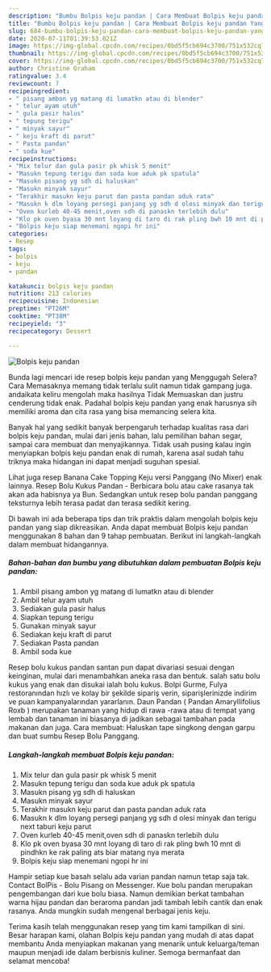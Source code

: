 ```yaml
---
description: "Bumbu Bolpis keju pandan | Cara Membuat Bolpis keju pandan Yang Lezat"
title: "Bumbu Bolpis keju pandan | Cara Membuat Bolpis keju pandan Yang Lezat"
slug: 684-bumbu-bolpis-keju-pandan-cara-membuat-bolpis-keju-pandan-yang-lezat
date: 2020-07-11T01:39:53.021Z
image: https://img-global.cpcdn.com/recipes/0bd5f5cb694c3700/751x532cq70/bolpis-keju-pandan-foto-resep-utama.jpg
thumbnail: https://img-global.cpcdn.com/recipes/0bd5f5cb694c3700/751x532cq70/bolpis-keju-pandan-foto-resep-utama.jpg
cover: https://img-global.cpcdn.com/recipes/0bd5f5cb694c3700/751x532cq70/bolpis-keju-pandan-foto-resep-utama.jpg
author: Christine Graham
ratingvalue: 3.4
reviewcount: 7
recipeingredient:
- " pisang ambon yg matang di lumatkn atau di blender"
- " telur ayam utuh"
- " gula pasir halus"
- " tepung terigu"
- " minyak sayur"
- " keju kraft di parut"
- " Pasta pandan"
- " soda kue"
recipeinstructions:
- "Mix telur dan gula pasir pk whisk 5 menit"
- "Masukn tepung terigu dan soda kue aduk pk spatula"
- "Masukn pisang yg sdh di haluskan"
- "Masukn minyak sayur"
- "Terakhir masukn keju parut dan pasta pandan aduk rata"
- "Masukn k dlm loyang persegi panjang yg sdh d olesi minyak dan terigu next taburi keju parut"
- "Oven kurleb 40-45 menit,oven sdh di panaskn terlebih dulu"
- "Klo pk oven byasa 30 mnt loyang di taro di rak pling bwh 10 mnt di pindhkn ke rak paling ats biar matang nya merata"
- "Bolpis keju siap menemani ngopi hr ini"
categories:
- Resep
tags:
- bolpis
- keju
- pandan

katakunci: bolpis keju pandan 
nutrition: 213 calories
recipecuisine: Indonesian
preptime: "PT26M"
cooktime: "PT38M"
recipeyield: "3"
recipecategory: Dessert

---
```



![Bolpis keju pandan](https://img-global.cpcdn.com/recipes/0bd5f5cb694c3700/751x532cq70/bolpis-keju-pandan-foto-resep-utama.jpg)

Bunda lagi mencari ide resep bolpis keju pandan yang Menggugah Selera? Cara Memasaknya memang tidak terlalu sulit namun tidak gampang juga. andaikata keliru mengolah maka hasilnya Tidak Memuaskan dan justru cenderung tidak enak. Padahal bolpis keju pandan yang enak harusnya sih memiliki aroma dan cita rasa yang bisa memancing selera kita.

Banyak hal yang sedikit banyak berpengaruh terhadap kualitas rasa dari bolpis keju pandan, mulai dari jenis bahan, lalu pemilihan bahan segar, sampai cara membuat dan menyajikannya. Tidak usah pusing kalau ingin menyiapkan bolpis keju pandan enak di rumah, karena asal sudah tahu triknya maka hidangan ini dapat menjadi suguhan spesial.

Lihat juga resep Banana Cake Topping Keju versi Panggang (No Mixer) enak lainnya. Resep Bolu Kukus Pandan - Berbicara bolu atau cake rasanya tak akan ada habisnya ya Bun. Sedangkan untuk resep bolu pandan panggang teksturnya lebih terasa padat dan terasa sedikit kering.


Di bawah ini ada beberapa tips dan trik praktis dalam mengolah bolpis keju pandan yang siap dikreasikan. Anda dapat membuat Bolpis keju pandan menggunakan 8 bahan dan 9 tahap pembuatan. Berikut ini langkah-langkah dalam membuat hidangannya.

<!--inarticleads1-->

##### Bahan-bahan dan bumbu yang dibutuhkan dalam pembuatan Bolpis keju pandan:

1. Ambil  pisang ambon yg matang di lumatkn atau di blender
1. Ambil  telur ayam utuh
1. Sediakan  gula pasir halus
1. Siapkan  tepung terigu
1. Gunakan  minyak sayur
1. Sediakan  keju kraft di parut
1. Sediakan  Pasta pandan
1. Ambil  soda kue


Resep bolu kukus pandan santan pun dapat divariasi sesuai dengan keinginan, mulai dari menambahkan aneka rasa dan bentuk. salah satu bolu kukus yang enak dan disukai ialah bolu kukus. Bolpi Gurme, Fulya restoranından hızlı ve kolay bir şekilde sipariş verin, siparişlerinizde indirim ve puan kampanyalarından yararlanın. Daun Pandan ( Pandan Amaryllifolius Roxb ) merupakan tanaman yang hidup di rawa -rawa atau di tempat yang lembab dan tanaman ini biasanya di jadikan sebagai tambahan pada makanan dan juga. Cara membuat: Haluskan tape singkong dengan garpu dan buat sumbu Resep Bolu Panggang. 

<!--inarticleads2-->

##### Langkah-langkah membuat Bolpis keju pandan:

1. Mix telur dan gula pasir pk whisk 5 menit
1. Masukn tepung terigu dan soda kue aduk pk spatula
1. Masukn pisang yg sdh di haluskan
1. Masukn minyak sayur
1. Terakhir masukn keju parut dan pasta pandan aduk rata
1. Masukn k dlm loyang persegi panjang yg sdh d olesi minyak dan terigu next taburi keju parut
1. Oven kurleb 40-45 menit,oven sdh di panaskn terlebih dulu
1. Klo pk oven byasa 30 mnt loyang di taro di rak pling bwh 10 mnt di pindhkn ke rak paling ats biar matang nya merata
1. Bolpis keju siap menemani ngopi hr ini


Hampir setiap kue basah selalu ada varian pandan namun tetap saja tak. Contact BolPis - Bolu Pisang on Messenger. Kue bolu pandan merupakan pengembangan dari kue bolu biasa. Namun demikian berkat tambahan warna hijau pandan dan beraroma pandan jadi tambah lebih cantik dan enak rasanya. Anda mungkin sudah mengenal berbagai jenis keju. 

Terima kasih telah menggunakan resep yang tim kami tampilkan di sini. Besar harapan kami, olahan Bolpis keju pandan yang mudah di atas dapat membantu Anda menyiapkan makanan yang menarik untuk keluarga/teman maupun menjadi ide dalam berbisnis kuliner. Semoga bermanfaat dan selamat mencoba!
